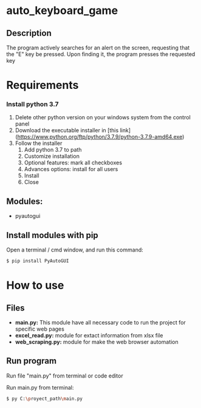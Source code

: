 # auto_keyboard_game
## Description
The program actively searches for an alert on the screen, requesting that the "E" key be pressed. Upon finding it, the program presses the requested key
# Requirements

### Install python 3.7
1. Delete other python version on your windows system from the control panel
2. Download the executable installer in [this link] (https://www.python.org/ftp/python/3.7.9/python-3.7.9-amd64.exe)
3. Follow the installer
    1. Add python 3.7 to path
    2. Customize installation
    3. Optional features: mark all checkboxes
    4. Advances options: install for all users
    5. Install
    6. Close

## Modules:
* pyautogui

## Install modules with pip

Open a terminal / cmd window, and run this command:

```bash
$ pip install PyAutoGUI
```

# How to use
## Files
* **main.py:** This module have all necessary code to run the project for specific web pages
* **excel_read.py:** module for extact information from xlsx file
* **web_scraping.py:** module for make the web browser automation

## Run program
Run file "main.py" from terminal or code editor

Run main.py from terminal: 

```bash
$ py C:\proyect_path\main.py
```

